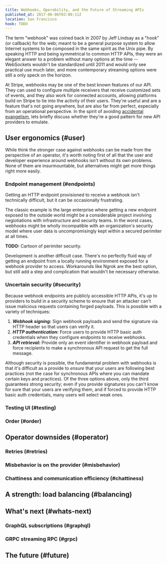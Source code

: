 ```yaml
---
title: Webhooks, Operability, and the Future of Streaming APIs
published_at: 2017-06-06T03:00:11Z
location: San Francisco
hook: TODO
---
```


The term "webhook" was coined back in 2007 by Jeff Lindsay
as a "hook" (or callback) for the web; meant to be a
general purpose system to allow Internet systems to be
composed in the same spirit as the Unix pipe. By speaking
HTTP and being symmetrical to common HTTP APIs, they were
an elegant answer to a problem without many options at the
time -- WebSockets wouldn't be standardized until 2011 and
would only see practical use much later, and more
contemporary streaming options were still a only speck on
the horizon.

At Stripe, webhooks may be one of the best known features
of our API. They can used to configure multiple receivers
that receive customized sets of events, and they also work
for connected accounts, allowing platforms build on Stripe
to tie into the activity of their users. They're useful and
are a feature that's not going anywhere, but are also far
from perfect, especially from an operational perspective.
In the spirit of avoiding [accidental
evangelism](/accidental-evangelist), lets briefly discuss
whether they're a good pattern for new API providers to
emulate.

## User ergonomics (#user)

While think the stronger case against webhooks can be made
from the perspective of an operator, it's worth noting
first of all that the user and developer experience around
webhooks isn't without its own problems. None of them are
insurmountable, but alternatives might get more things
right more easily.

### Endpoint management (#endpoints)

Getting an HTTP endpoint provisioned to receive a webhook
isn't technically difficult, but it can be occasionally
frustrating.

The classic example is the large enterprise where getting a
new endpoint exposed to the outside world might be a
considerable project involving negiotiations with
infrastructure and security teams. In the worst cases,
webhooks might be wholly incompatible with an
organization's security model where user data is
uncompromisingly kept within a secured perimiter at all
times.

**TODO:** Cartoon of perimiter security.

Development is another difficult case. There's no perfectly
fluid way of getting an endpoint from a locally running
environment exposed for a webhook provider to access.
Workarounds like Ngrok are the best option, but still add a
step and complication that wouldn't be necessary otherwise.

### Uncertain security (#security)

Because webhook endpoints are publicly accessible HTTP
APIs, it's up to providers to build in a security scheme
to ensure that an attacker can't issue malicious requests
containing forged payloads. This is possible with a variety
of techniques:

1. ***Webhook signing:*** Sign webhook payloads and send the
   signature via HTTP header so that users can verify it.
2. ***HTTP authentication:*** Force users to provide HTTP
   basic auth credentials when they configure endpoints to
   receive webhooks.
3. ***API retrieval:*** Provide only an event identifier in
   webhook payload and force recipients to make a
   synchronous API request to get the full message.

Although security is possible, the fundamental problem with
webhooks is that it's difficult as a provide to _ensure_
that your users are following best practices (not the case
for synchronous APIs where you can mandate certain keys and
practices). Of the three options above, only the third
guarantees strong security; even if you provide signatures
you can't know for sure that your users are verifying them,
and if forced to provide HTTP basic auth credentials, many
users will select weak ones.

### Testing UI (#testing)

### Order (#order)

## Operator downsides (#operator)

### Retries (#retries)

### Misbehavior is on the provider (#misbehavior)

### Chattiness and communication efficiency (#chattiness)

## A strength: load balancing (#balancing)

## What's next (#whats-next)

### GraphQL subscriptions (#graphql)

### GRPC streaming RPC (#grpc)

## The future (#future)
